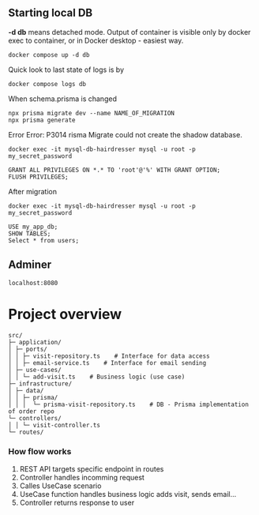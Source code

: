 ## Starting local DB

**-d db** means detached mode. Output of container is visible only by docker exec to container, or in Docker desktop - easiest way.

```
docker compose up -d db
```

Quick look to last state of logs is by

```
docker compose logs db
```

When schema.prisma is changed

```
npx prisma migrate dev --name NAME_OF_MIGRATION
npx prisma generate
```

Error Error: P3014 risma Migrate could not create the shadow database.

```
docker exec -it mysql-db-hairdresser mysql -u root -p
my_secret_password
```

```
GRANT ALL PRIVILEGES ON *.* TO 'root'@'%' WITH GRANT OPTION;
FLUSH PRIVILEGES;
```

After migration

```
docker exec -it mysql-db-hairdresser mysql -u root -p
my_secret_password
```

```
USE my_app_db;
SHOW TABLES;
Select * from users;
```

## Adminer

```
localhost:8080
```

# Project overview

```
src/
├─ application/
│ ├─ ports/
│ │ ├─ visit-repository.ts    # Interface for data access
│ │ ├─ email-service.ts    # Interface for email sending
│ ├─ use-cases/
│ │ └─ add-visit.ts    # Business logic (use case)
├─ infrastructure/
│ ├─ data/
│ │ ├─ prisma/
│ │ │  └─ prisma-visit-repository.ts    # DB - Prisma implementation of order repo
└─ controllers/
│ │ └─ visit-controller.ts
└─ routes/
```

### How flow works

1. REST API targets specific endpoint in routes
2. Controller handles incomming request
3. Calles UseCase scenario
4. UseCase function handles business logic adds visit, sends email...
5. Controller returns response to user
